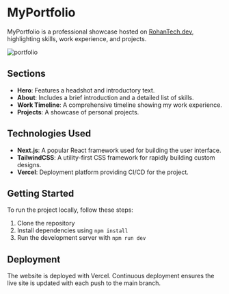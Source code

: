 # MyPortfolio

MyPortfolio is a professional showcase hosted on [RohanTech.dev](https://RohanTech.dev), highlighting skills, work experience, and projects.

![portfolio](https://github.com/RohanSreelesh/MyPortfolio/assets/31416057/e7027b52-cb5e-448b-bc45-0a902606ad33)

## Sections

- **Hero**: Features a headshot and introductory text.
- **About**: Includes a brief introduction and a detailed list of skills.
- **Work Timeline**: A comprehensive timeline showing my work experience.
- **Projects**: A showcase of personal projects.

## Technologies Used

- **Next.js**: A popular React framework used for building the user interface.
- **TailwindCSS**: A utility-first CSS framework for rapidly building custom designs.
- **Vercel**: Deployment platform providing CI/CD for the project.

## Getting Started

To run the project locally, follow these steps:

1. Clone the repository
2. Install dependencies using `npm install`
3. Run the development server with `npm run dev`

## Deployment

The website is deployed with Vercel. Continuous deployment ensures the live site is updated with each push to the main branch.
